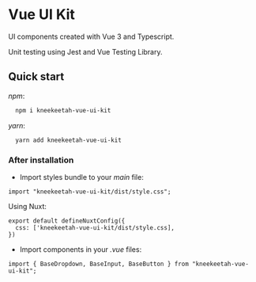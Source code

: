 # Vue UI Kit

UI components created with Vue 3 and Typescript.

Unit testing using Jest and Vue Testing Library.




## Quick start

*npm*:

```bash
  npm i kneekeetah-vue-ui-kit
```
*yarn*: 

```
  yarn add kneekeetah-vue-ui-kit
```
### After installation
- Import styles bundle to your *main* file:
```
import "kneekeetah-vue-ui-kit/dist/style.css";
```
Using Nuxt:
```
export default defineNuxtConfig({
  css: ['kneekeetah-vue-ui-kit/dist/style.css],
})
```
- Import components in your *.vue* files:
```
import { BaseDropdown, BaseInput, BaseButton } from "kneekeetah-vue-ui-kit";
```

